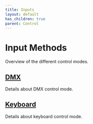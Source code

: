 ```yaml
---
title: Inputs
layout: default
has_children: true
parent: Control
---
```


# Input Methods

Overview of the different control modes.

## [DMX](dmx.html)

Details about DMX control mode.

## [Keyboard](keyboard.html)

Details about keyboard control mode.
